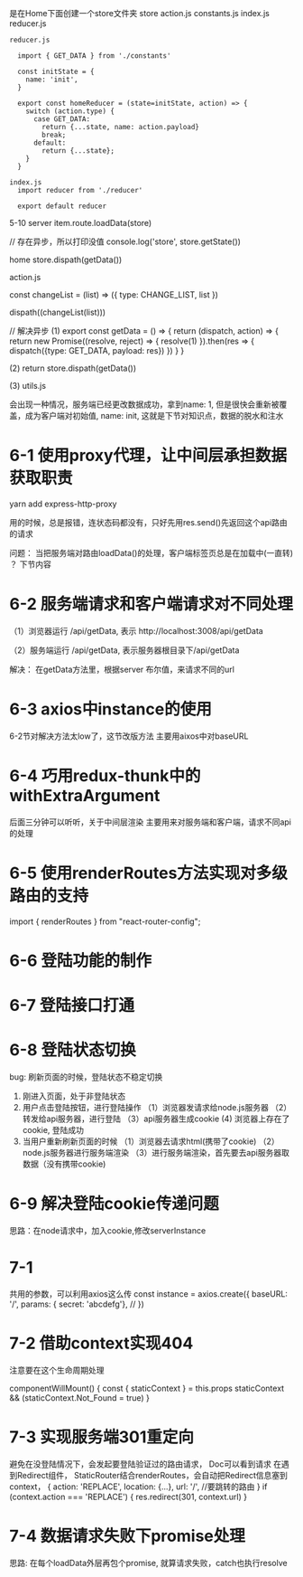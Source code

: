 是在Home下面创建一个store文件夹
 store
    action.js
    constants.js
    index.js
    reducer.js


    reducer.js

      import { GET_DATA } from './constants'

      const initState = {
        name: 'init',
      }

      export const homeReducer = (state=initState, action) => {
        switch (action.type) {
          case GET_DATA:
            return {...state, name: action.payload}
            break;
          default:
            return {...state};
        }
      }

    index.js
      import reducer from './reducer'

      export default reducer










5-10 
server
item.route.loadData(store)

// 存在异步，所以打印没值
console.log('store', store.getState())

home
  store.dispath(getData())

action.js

const  changeList = (list) => ({
  type: CHANGE_LIST,
  list
})

dispath((changeList(list)))


// 解决异步
(1) export const getData = () => {
  return (dispatch, action) => {
    return new Promise((resolve, reject) => {
      resolve(1)
    }).then(res => {
      dispatch({type: GET_DATA, payload: res})
    })
  }
}

(2) return store.dispath(getData())


(3) utils.js




会出现一种情况，服务端已经更改数据成功，拿到name: 1,
但是很快会重新被覆盖，成为客户端对初始值, name: init,
这就是下节对知识点，数据的脱水和注水



# 6-1 使用proxy代理，让中间层承担数据获取职责
yarn add express-http-proxy

用的时候，总是报错，连状态码都没有，只好先用res.send()先返回这个api路由的请求

问题： 当把服务端对路由loadData()的处理，客户端标签页总是在加载中(一直转) ？
下节内容


# 6-2 服务端请求和客户端请求对不同处理
（1）浏览器运行
/api/getData, 表示 http://localhost:3008/api/getData

（2）服务端运行
/api/getData, 表示服务器根目录下/api/getData

解决：
在getData方法里，根据server 布尔值，来请求不同的url



# 6-3 axios中instance的使用
6-2节对解决方法太low了，这节改版方法
主要用aixos中对baseURL



# 6-4 巧用redux-thunk中的withExtraArgument
后面三分钟可以听听，关于中间层渲染
主要用来对服务端和客户端，请求不同api的处理


# 6-5 使用renderRoutes方法实现对多级路由的支持

import { renderRoutes } from "react-router-config";


# 6-6 登陆功能的制作
# 6-7 登陆接口打通



# 6-8 登陆状态切换
bug: 刷新页面的时候，登陆状态不稳定切换
1. 刚进入页面，处于非登陆状态
2. 用户点击登陆按钮，进行登陆操作
 （1）浏览器发请求给node.js服务器
  （2）转发给api服务器，进行登陆
  （3）api服务器生成cookie
   (4) 浏览器上存在了cookie, 登陆成功
3. 当用户重新刷新页面的时候
 （1）浏览器去请求html(携带了cookie)
  （2）node.js服务器进行服务端渲染
  （3）进行服务端渲染，首先要去api服务器取数据（没有携带cookie)


# 6-9 解决登陆cookie传递问题
思路：在node请求中，加入cookie,修改serverInstance



# 7-1
共用的参数，可以利用axios这么传
const instance = axios.create({
  baseURL: '/',
  params: { secret: 'abcdefg'}, // 
})


# 7-2 借助context实现404
注意要在这个生命周期处理

componentWillMount() {
  const { staticContext } = this.props
  staticContext && (staticContext.Not_Found = true)
}



# 7-3 实现服务端301重定向
避免在没登陆情况下，会发起要登陆验证过的路由请求， Doc可以看到请求
在遇到Redirect组件， StaticRouter结合renderRoutes，会自动把Redirect信息塞到context，
{
  action: 'REPLACE',
  location: {...},
  url: '/',         //要跳转的路由
}
if (context.action === 'REPLACE') {
  res.redirect(301, context.url)
}




# 7-4 数据请求失败下promise处理
思路: 在每个loadData外层再包个promise, 就算请求失败，catch也执行resolve